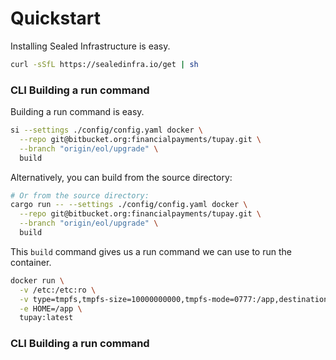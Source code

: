 # Quickstart

Installing Sealed Infrastructure is easy.

```bash
curl -sSfL https://sealedinfra.io/get | sh
```

### CLI Building a run command


Building a run command is easy.

```bash
si --settings ./config/config.yaml docker \
  --repo git@bitbucket.org:financialpayments/tupay.git \
  --branch "origin/eol/upgrade" \
  build
```

Alternatively, you can build from the source directory:

```bash
# Or from the source directory:
cargo run -- --settings ./config/config.yaml docker \
  --repo git@bitbucket.org:financialpayments/tupay.git \
  --branch "origin/eol/upgrade" \
  build
```

This `build` command gives us a run command we can use to run the container.

```bash
docker run \
  -v /etc:/etc:ro \
  -v type=tmpfs,tmpfs-size=10000000000,tmpfs-mode=0777:/app,destination=/app:ro \
  -e HOME=/app \
  tupay:latest
```

### CLI Building a run command

